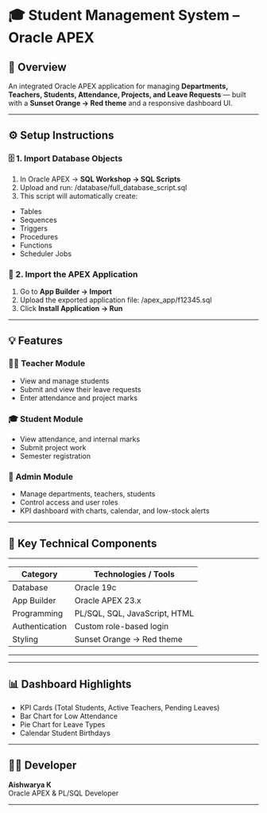 # 🎓 Student Management System – Oracle APEX

## 🧩 Overview
An integrated Oracle APEX application for managing **Departments, Teachers, Students, Attendance, Projects, and Leave Requests** — built with a **Sunset Orange → Red theme** and a responsive dashboard UI.

---

## ⚙️ Setup Instructions

### 🗄 1. Import Database Objects
1. In Oracle APEX → **SQL Workshop → SQL Scripts**
2. Upload and run: /database/full_database_script.sql 
3. This script will automatically create:
- Tables  
- Sequences  
- Triggers  
- Procedures  
- Functions  
- Scheduler Jobs

### 🧱 2. Import the APEX Application
1. Go to **App Builder → Import**
2. Upload the exported application file: /apex_app/f12345.sql
3. Click **Install Application → Run**

---

## 💡 Features

### 👨‍🏫 Teacher Module
- View and manage students
- Submit and view their leave requests
- Enter attendance and project marks

### 🎓 Student Module
- View attendance, and internal marks
- Submit project work
- Semester registration

### 🧱 Admin Module
- Manage departments, teachers, students
- Control access and user roles
- KPI dashboard with charts, calendar, and low-stock alerts

---

## 🧮 Key Technical Components
 ------------------------------------------------
| Category       | Technologies / Tools          |
|----------------|-------------------------------|
| Database       | Oracle 19c                    |
| App Builder    | Oracle APEX 23.x              |
| Programming    | PL/SQL, SQL, JavaScript, HTML |
| Authentication | Custom role-based login       |
| Styling        | Sunset Orange → Red theme     |
 ------------------------------------------------
---

## 📊 Dashboard Highlights
- KPI Cards (Total Students, Active Teachers, Pending Leaves)
- Bar Chart for Low Attendance
- Pie Chart for Leave Types
- Calendar Student Birthdays

---

## 👩‍💻 Developer
**Aishwarya K**  
Oracle APEX & PL/SQL Developer  

---
